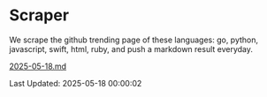 # Scraper

We scrape the github trending page of these languages: go, python, javascript, swift, html, ruby, and push a markdown result everyday.

[2025-05-18.md](https://github.com/henson/Scraper/blob/master/2025-05-18.md)

Last Updated: 2025-05-18 00:00:02